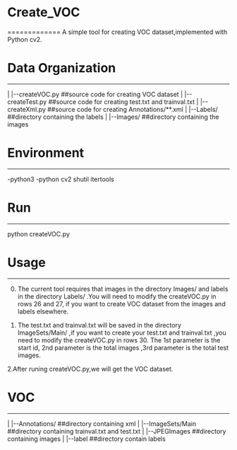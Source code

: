 # Create_VOC
=============
A simple tool for creating VOC dataset,implemented with Python cv2.

# Data Organization
-------------
|
|--createVOC.py      ##source code for creating  VOC dataset
|
|--createTest.py     ##source code for creating  test.txt and trainval.txt
|
|--createXml.py      ##source code for creating Annotations/**.xml 
|
|--Labels/           ##directory containing the  labels
|
|--Images/           ##directory containing the images

# Environment
-------------
-python3 
-python cv2  shutil  itertools

# Run
-------------
python createVOC.py

# Usage
-------------
0. The current tool requires that images in the directory Images/  and labels in the directory Labels/  .You will need to modify the createVOC.py in rows 26 and 27, if you want to create VOC dataset from the images and labels elsewhere.

1. The test.txt and trainval.txt will be saved in the directory ImageSets/Main/ ,if you want to create your test.txt and trainval.txt ,you need to modify the createVOC.py in rows 30. The 1st parameter is the start id, 2nd parameter is the total images ,3rd parameter is the total test images.

2.After runing createVOC.py,we will get the VOC dataset.

# VOC 
------------
|
|--Annotations/        ##directory containing xml
|
|--ImageSets/Main      ##directory containing trainval.txt and test.txt
|
|--JPEGImages          ##directory containing images
|
|--label               ##directory contain labels
